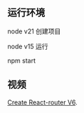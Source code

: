 ## 运行环境
node v21 创建项目 

node v15  运行


npm start 


## 视频

 [Create React-router V6](https://www.bilibili.com/video/BV1wy4y1D7JT?p=127&vd_source=9d366368e3db6bba74c61319f5cc7fb6).

